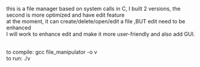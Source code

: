 this is a file manager based on system calls in C, I built 2 versions, the second is more optimized and have edit feature<br>
at the moment, it can create/delete/open/edit a file ,BUT edit need to be enhanced <br>
I will work to enhance edit and make it more user-friendly and also add GUI.

<br>to compile: gcc file_manipulator -o v 
<br>to run: ./v 
